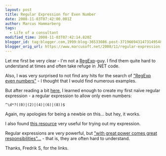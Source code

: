 ```yaml
---
layout: post
title: Regular Expression for Even Number
date: 2008-11-03T07:42:00.001Z
author: Marcus Hammarberg
tags:
  - Life of a consultant
modified_time: 2008-11-03T07:42:14.820Z
blogger_id: tag:blogger.com,1999:blog-36533086.post-3719669431473149548
blogger_orig_url: https://www.marcusoft.net/2008/11/regular-expression-for-even-number.html
---
```


Let me first be very clear - I'm not a [RegExp](http://en.wikipedia.org/wiki/Regular_expression)-guy. I find them quite hard to understand at times and often take refuge in .NET code.

Also, I was very surprised to not find any hits for the search of ["RegExp even numbers"](http://www.google.co.uk/search?hl=en&amp;q=regexp+even+numbers&amp;sa=X&amp;oi=revisions_inline&amp;ct=unquoted-query-link) - I thought that I would find numerous examples.

But after reading a bit [here](http://www.15seconds.com/issue/010301.htm), I learned enough to create my first naïve regular expression - a regular expression to allow only even numbers:

```text
^\d*?((0)|(2)|(4)|(6)|(8))$
```

Again, my apologies for being a newbie on this... but hey, it works.

I also found [this resource](http://www.jansfreeware.com/articles/regexpress.html) very useful for trying out my expression.

Regular expressions are very powerful, but ["with great power comes great responsibilities"...](http://www.newsfromme.com/archives/2005_10_06.html) - that is, they are often hard to understand.

Thanks, Fredrik S, for the links.
